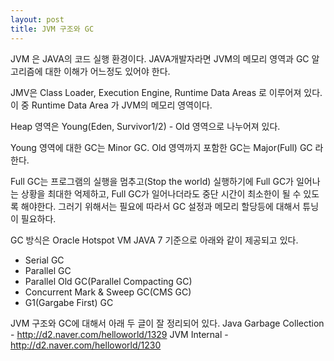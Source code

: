 ```yaml
---
layout: post
title: JVM 구조와 GC
---
```


JVM 은 JAVA의 코드 실행 환경이다. JAVA개발자라면 JVM의 메모리 영역과 GC 알고리즘에 대한 이해가 어느정도 있어야 한다.

JMV은 Class Loader, Execution Engine, Runtime Data Areas 로 이루어져 있다. 이 중 Runtime Data Area 가 JVM의 메모리 영역이다.

Heap 영역은 Young(Eden, Survivor1/2) - Old 영역으로 나누어져 있다.

Young 영역에 대한 GC는 Minor GC. Old 영역까지 포함한 GC는 Major(Full) GC 라 한다.

Full GC는 프로그램의 실행을 멈추고(Stop the world) 실행하기에 Full GC가 일어나는 상황을 최대한 억제하고, Full GC가 일어나더라도 중단 시간이 최소한이 될 수 있도록 해야한다. 그러기 위해서는 필요에 따라서 GC 설정과 메모리 할당등에 대해서 튜닝이 필요하다.

GC 방식은 Oracle Hotspot VM JAVA 7 기준으로 아래와 같이 제공되고 있다.

- Serial GC
- Parallel GC
- Parallel Old GC(Parallel Compacting GC)
- Concurrent Mark & Sweep GC(CMS GC)
- G1(Gargabe First) GC

JVM 구조와 GC에 대해서 아래 두 글이 잘 정리되어 있다.
Java Garbage Collection - http://d2.naver.com/helloworld/1329
JVM Internal - http://d2.naver.com/helloworld/1230
